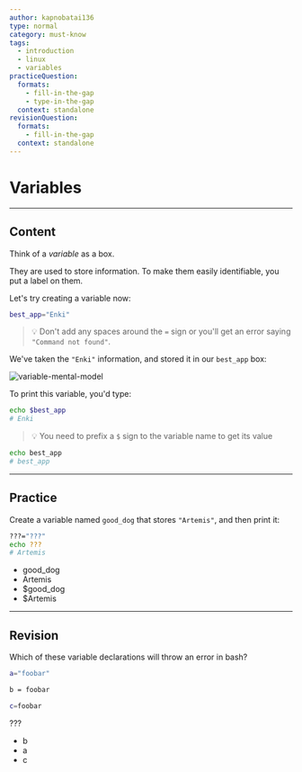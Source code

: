 ```yaml
---
author: kapnobatai136
type: normal
category: must-know
tags:
  - introduction
  - linux
  - variables
practiceQuestion:
  formats:
    - fill-in-the-gap
    - type-in-the-gap
  context: standalone
revisionQuestion:
  formats:
    - fill-in-the-gap
  context: standalone
---
```


# Variables


---

## Content

Think of a *variable* as a box. 

They are used to store information. To make them easily identifiable, you put a label on them. 

Let's try creating a variable now:

```bash
best_app="Enki"
```

> 💡 Don't add any spaces around the `=` sign or you'll get an error saying `"Command not found"`.

We've taken the `"Enki"` information, and stored it in our `best_app` box:

![variable-mental-model](https://img.enkipro.com/fa537341f3027f1cea7b76ecc3398e9d.png)

To print this variable, you'd type:

```bash
echo $best_app
# Enki
```

> 💡 You need to prefix a `$` sign to the variable name to get its value

```bash
echo best_app
# best_app
```


---

## Practice

Create a variable named `good_dog` that stores `"Artemis"`, and then print it:

```bash
???="???"
echo ???
# Artemis
```

- good_dog
- Artemis
- $good_dog
- $Artemis


---

## Revision

Which of these variable declarations will throw an error in bash?

```bash
a="foobar"

b = foobar

c=foobar
```

???

- b
- a
- c
